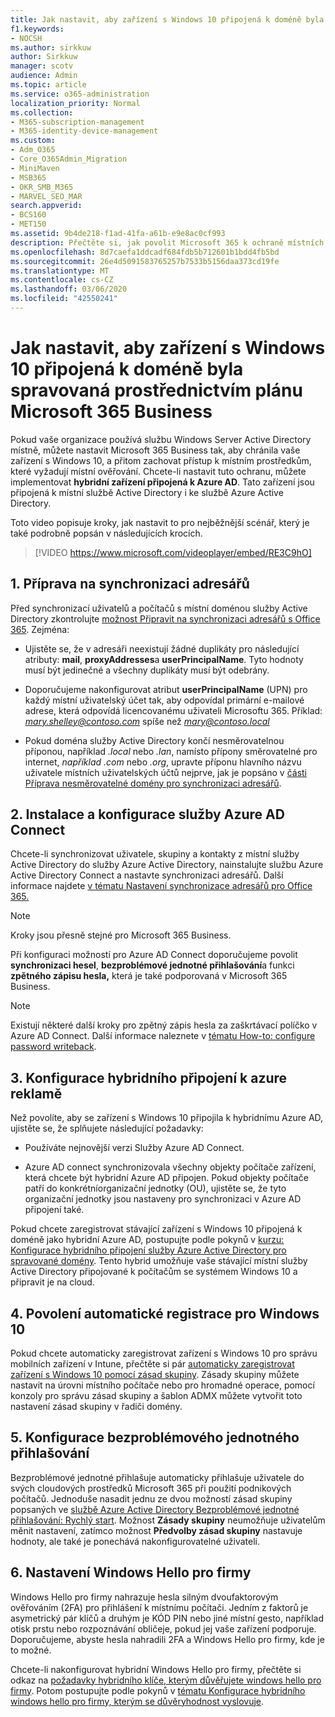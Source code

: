 ```yaml
---
title: Jak nastavit, aby zařízení s Windows 10 připojená k doméně byla spravovaná prostřednictvím plánu Microsoft 365 Business
f1.keywords:
- NOCSH
ms.author: sirkkuw
author: Sirkkuw
manager: scotv
audience: Admin
ms.topic: article
ms.service: o365-administration
localization_priority: Normal
ms.collection:
- M365-subscription-management
- M365-identity-device-management
ms.custom:
- Adm_O365
- Core_O365Admin_Migration
- MiniMaven
- MSB365
- OKR_SMB_M365
- MARVEL_SEO_MAR
search.appverid:
- BCS160
- MET150
ms.assetid: 9b4de218-f1ad-41fa-a61b-e9e8ac0cf993
description: Přečtěte si, jak povolit Microsoft 365 k ochraně místních zařízení se službou Active-Directory se systémem Windows 10 v několika krocích.
ms.openlocfilehash: 8d7caefa1ddcadf684fdb5b712601b1bdd4fb5bd
ms.sourcegitcommit: 26e4d5091583765257b7533b5156daa373cd19fe
ms.translationtype: MT
ms.contentlocale: cs-CZ
ms.lasthandoff: 03/06/2020
ms.locfileid: "42550241"
---
```

# <a name="enable-domain-joined-windows-10-devices-to-be-managed-by-microsoft-365-business"></a>Jak nastavit, aby zařízení s Windows 10 připojená k doméně byla spravovaná prostřednictvím plánu Microsoft 365 Business

Pokud vaše organizace používá službu Windows Server Active Directory místně, můžete nastavit Microsoft 365 Business tak, aby chránila vaše zařízení s Windows 10, a přitom zachovat přístup k místním prostředkům, které vyžadují místní ověřování.
Chcete-li nastavit tuto ochranu, můžete implementovat **hybridní zařízení připojená k Azure AD**. Tato zařízení jsou připojená k místní službě Active Directory i ke službě Azure Active Directory.

Toto video popisuje kroky, jak nastavit to pro nejběžnější scénář, který je také podrobně popsán v následujících krocích.

> [!VIDEO https://www.microsoft.com/videoplayer/embed/RE3C9hO]
  

## <a name="1-prepare-for-directory-synchronization"></a>1. Příprava na synchronizaci adresářů 

Před synchronizací uživatelů a počítačů s místní doménou služby Active Directory zkontrolujte [možnost Připravit na synchronizaci adresářů s Office 365](https://docs.microsoft.com/office365/enterprise/prepare-for-directory-synchronization). Zejména:

   - Ujistěte se, že v adresáři neexistují žádné duplikáty pro následující atributy: **mail**, **proxyAddresses**a **userPrincipalName**. Tyto hodnoty musí být jedinečné a všechny duplikáty musí být odebrány.
   
   - Doporučujeme nakonfigurovat atribut **userPrincipalName** (UPN) pro každý místní uživatelský účet tak, aby odpovídal primární e-mailové adrese, která odpovídá licencovanému uživateli Microsoftu 365. Příklad: *mary.shelley@contoso.com* spíše než *mary@contoso.local*
   
   - Pokud doména služby Active Directory končí nesměrovatelnou příponou, například *.local* nebo *.lan*, namísto přípony směrovatelné pro internet, *například .com* nebo *.org*, upravte příponu hlavního názvu uživatele místních uživatelských účtů nejprve, jak je popsáno v [části Příprava nesměrovatelné domény pro synchronizaci adresářů](https://docs.microsoft.com/office365/enterprise/prepare-a-non-routable-domain-for-directory-synchronization). 

## <a name="2-install-and-configure-azure-ad-connect"></a>2. Instalace a konfigurace služby Azure AD Connect

Chcete-li synchronizovat uživatele, skupiny a kontakty z místní služby Active Directory do služby Azure Active Directory, nainstalujte službu Azure Active Directory Connect a nastavte synchronizaci adresářů. Další informace najdete [v tématu Nastavení synchronizace adresářů pro Office 365.](https://support.office.com/article/1b3b5318-6977-42ed-b5c7-96fa74b08846)

> [!NOTE]
> Kroky jsou přesně stejné pro Microsoft 365 Business. 

Při konfiguraci možností pro Azure AD Connect doporučujeme povolit **synchronizaci hesel**, **bezproblémové jednotné přihlašování**a funkci **zpětného zápisu hesla,** která je také podporovaná v Microsoft 365 Business.

> [!NOTE]
> Existují některé další kroky pro zpětný zápis hesla za zaškrtávací políčko v Azure AD Connect. Další informace naleznete v [tématu How-to: configure password writeback](https://docs.microsoft.com/azure/active-directory/authentication/howto-sspr-writeback). 

## <a name="3-configure-hybrid-azure-ad-join"></a>3. Konfigurace hybridního připojení k azure reklamě

Než povolíte, aby se zařízení s Windows 10 připojila k hybridnímu Azure AD, ujistěte se, že splňujete následující požadavky:

   - Používáte nejnovější verzi Služby Azure AD Connect.

   - Azure AD connect synchronizovala všechny objekty počítače zařízení, která chcete být hybridní Azure AD připojen. Pokud objekty počítače patří do konkrétníorganizační jednotky (OU), ujistěte se, že tyto organizační jednotky jsou nastaveny pro synchronizaci v Azure AD připojení také.

Pokud chcete zaregistrovat stávající zařízení s Windows 10 připojená k doméně jako hybridní Azure AD, postupujte podle pokynů v [kurzu: Konfigurace hybridního připojení služby Azure Active Directory pro spravované domény](https://docs.microsoft.com/azure/active-directory/devices/hybrid-azuread-join-managed-domains#configure-hybrid-azure-ad-join). Tento hybrid umožňuje vaše stávající místní služby Active Directory připojované k počítačům se systémem Windows 10 a připravit je na cloud.
    
## <a name="4-enable-automatic-enrollment-for-windows-10"></a>4. Povolení automatické registrace pro Windows 10

 Pokud chcete automaticky zaregistrovat zařízení s Windows 10 pro správu mobilních zařízení v Intune, přečtěte si pár [automaticky zaregistrovat zařízení s Windows 10 pomocí zásad skupiny](https://docs.microsoft.com/windows/client-management/mdm/enroll-a-windows-10-device-automatically-using-group-policy). Zásady skupiny můžete nastavit na úrovni místního počítače nebo pro hromadné operace, pomocí konzoly pro správu zásad skupiny a šablon ADMX můžete vytvořit toto nastavení zásad skupiny v řadiči domény.

## <a name="5-configure-seamless-single-sign-on"></a>5. Konfigurace bezproblémového jednotného přihlašování

  Bezproblémové jednotné přihlašuje automaticky přihlašuje uživatele do svých cloudových prostředků Microsoft 365 při použití podnikových počítačů. Jednoduše nasadit jednu ze dvou možností zásad skupiny popsaných ve [službě Azure Active Directory Bezproblémové jednotné přihlašování: Rychlý start](https://docs.microsoft.com/azure/active-directory/hybrid/how-to-connect-sso-quick-start#step-2-enable-the-feature). Možnost **Zásady skupiny** neumožňuje uživatelům měnit nastavení, zatímco možnost **Předvolby zásad skupiny** nastavuje hodnoty, ale také je ponechává nakonfigurovatelné uživateli.

## <a name="6-set-up-windows-hello-for-business"></a>6. Nastavení Windows Hello pro firmy

 Windows Hello pro firmy nahrazuje hesla silným dvoufaktorovým ověřováním (2FA) pro přihlášení k místnímu počítači. Jedním z faktorů je asymetrický pár klíčů a druhým je KÓD PIN nebo jiné místní gesto, například otisk prstu nebo rozpoznávání obličeje, pokud jej vaše zařízení podporuje. Doporučujeme, abyste hesla nahradili 2FA a Windows Hello pro firmy, kde je to možné.

Chcete-li nakonfigurovat hybridní Windows Hello pro firmy, přečtěte si odkaz na [požadavky hybridního klíče, kterým důvěřujete windows hello pro firmy](https://docs.microsoft.com/windows/security/identity-protection/hello-for-business/hello-hybrid-key-trust-prereqs). Potom postupujte podle pokynů v [tématu Konfigurace hybridního windows hello pro firmy, kterým se důvěryhodnost vyslovuje](https://docs.microsoft.com/windows/security/identity-protection/hello-for-business/hello-hybrid-key-whfb-settings). 
